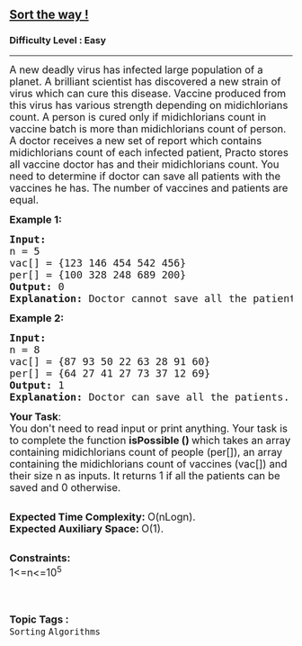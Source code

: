 <h2><a href="https://www.geeksforgeeks.org/problems/sort-the-way3158/1?page=2&difficulty=Basic,Easy&status=unsolved&sortBy=submissions">Sort the way !</a></h2><h3>Difficulty Level : Easy</h3><hr><div class="problems_problem_content__Xm_eO"><p><span style="font-size:18px">A new deadly virus has infected large population of a planet. A brilliant scientist has discovered a new strain of virus which can cure this disease. Vaccine produced from this virus has various strength depending on midichlorians count. A person is cured only if midichlorians count in vaccine batch is more than midichlorians count of person. A doctor receives a new set of report which contains midichlorians count of each infected patient, Practo stores all vaccine doctor has and their midichlorians count. You need to determine if doctor can save all patients with the vaccines he has. The number of vaccines and patients are equal.</span></p>

<p><span style="font-size:18px"><strong>Example 1:</strong></span></p>

<pre><span style="font-size:18px"><strong>Input:
</strong>n = 5
vac[] = {123 146 454 542 456}
per[] = {100 328 248 689 200}
<strong>Output: </strong>0
<strong>Explanation: </strong>Doctor cannot save all the patients.</span></pre>

<p><span style="font-size:18px"><strong>Example 2:</strong></span></p>

<pre><span style="font-size:18px"><strong>Input:</strong>
n = 8
vac[] = {87 93 50 22 63 28 91 60}
per[] = {64 27 41 27 73 37 12 69}
<strong>Output: </strong>1
<strong>Explanation: </strong>Doctor can save all the patients.</span></pre>

<p><span style="font-size:18px"><strong>Your Task</strong>:<br>
You don't need to read input or print anything. Your task is to complete the function&nbsp;<strong>isPossible ()&nbsp;</strong>which takes an array containing&nbsp;midichlorians count of people (per[]), an array containing the&nbsp;midichlorians count of vaccines (vac[]) and their size n as inputs. It returns 1 if all the patients can be saved and 0 otherwise.</span><br>
&nbsp;</p>

<p><span style="font-size:18px"><strong>Expected Time Complexity:&nbsp;</strong>O(nLogn).<br>
<strong>Expected Auxiliary Space:&nbsp;</strong>O(1).</span><br>
&nbsp;</p>

<p><span style="font-size:18px"><strong>Constraints:</strong><br>
1&lt;=n&lt;=10<sup>5</sup></span><br>
&nbsp;</p>
</div><br><p><span style=font-size:18px><strong>Topic Tags : </strong><br><code>Sorting</code>&nbsp;<code>Algorithms</code>&nbsp;